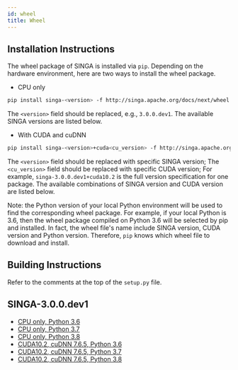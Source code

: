 ```yaml
---
id: wheel
title: Wheel
---
```


<!--- Licensed to the Apache Software Foundation (ASF) under one or more contributor license agreements.  See the NOTICE file distributed with this work for additional information regarding copyright ownership.  The ASF licenses this file to you under the Apache License, Version 2.0 (the "License"); you may not use this file except in compliance with the License.  You may obtain a copy of the License at http://www.apache.org/licenses/LICENSE-2.0 Unless required by applicable law or agreed to in writing, software distributed under the License is distributed on an "AS IS" BASIS, WITHOUT WARRANTIES OR CONDITIONS OF ANY KIND, either express or implied.  See the License for the specific language governing permissions and limitations under the License.  -->

## Installation Instructions

The wheel package of SINGA is installed via `pip`. Depending on the hardware
environment, here are two ways to install the wheel package.

- CPU only

```bash
pip install singa-<version> -f http://singa.apache.org/docs/next/wheel.html
```

The `<version>` field should be replaced, e.g., `3.0.0.dev1`. The available
SINGA versions are listed below.

- With CUDA and cuDNN

```bash
pip install singa-<version>+cuda<cu_version> -f http://singa.apache.org/docs/next/wheel.html
```

The `<version>` field should be replaced with specific SINGA version; The
`<cu_version>` field should be replaced with specific CUDA version; For example,
`singa-3.0.0.dev1+cuda10.2` is the full version specification for one package.
The available combinations of SINGA version and CUDA version are listed below.

Note: the Python version of your local Python environment will be used to find
the corresponding wheel package. For example, if your local Python is 3.6, then
the wheel package compiled on Python 3.6 will be selected by pip and installed.
In fact, the wheel file's name include SINGA version, CUDA version and Python
version. Therefore, `pip` knows which wheel file to download and install.

## Building Instructions

Refer to the comments at the top of the `setup.py` file.

## SINGA-3.0.0.dev1

- [CPU only, Python 3.6](https://singa-wheel.s3-ap-southeast-1.amazonaws.com/singa-3.0.0.dev1-cp36-cp36m-manylinux2014_x86_64.whl)
- [CPU only, Python 3.7](https://singa-wheel.s3-ap-southeast-1.amazonaws.com/singa-3.0.0.dev1-cp37-cp37m-manylinux2014_x86_64.whl)
- [CPU only, Python 3.8](https://singa-wheel.s3-ap-southeast-1.amazonaws.com/singa-3.0.0.dev1-cp38-cp38-manylinux2014_x86_64.whl)
- [CUDA10.2, cuDNN 7.6.5, Python 3.6](https://singa-wheel.s3-ap-southeast-1.amazonaws.com/singa-3.0.0.dev1%2Bcuda10.2-cp36-cp36m-manylinux2014_x86_64.whl)
- [CUDA10.2, cuDNN 7.6.5, Python 3.7](https://singa-wheel.s3-ap-southeast-1.amazonaws.com/singa-3.0.0.dev1-cp37-cp37m-manylinux2014_x86_64.whl)
- [CUDA10.2, cuDNN 7.6.5, Python 3.8](https://singa-wheel.s3-ap-southeast-1.amazonaws.com/singa-3.0.0.dev1-cp38-cp38-manylinux2014_x86_64.whl)

